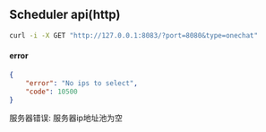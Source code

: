 ## Scheduler api(http)

```bash
curl -i -X GET "http://127.0.0.1:8083/?port=8080&type=onechat"
```

#### error

```json
{
    "error": "No ips to select",
    "code": 10500
}
```

服务器错误: 服务器ip地址池为空